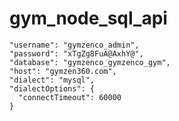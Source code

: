 # gym_node_sql_api

    "username": "gymzenco_admin",
    "password": "xTgZg8FuA@AxhY@",
    "database": "gymzenco_gymzenco_gym",
    "host": "gymzen360.com",
    "dialect": "mysql",
    "dialectOptions": {
      "connectTimeout": 60000
    }